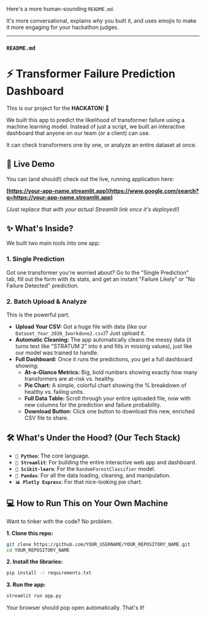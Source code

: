 Here's a more human-sounding `README.md`.

It's more conversational, explains *why* you built it, and uses emojis to make it more engaging for your hackathon judges.

-----

### `README.md`

# ⚡ Transformer Failure Prediction Dashboard

This is our project for the **HACKATON**\! 🚀

We built this app to predict the likelihood of transformer failure using a machine learning model. Instead of just a script, we built an interactive dashboard that anyone on our team (or a client) can use.

It can check transformers one by one, or analyze an entire dataset at once.

## 🔴 Live Demo

You can (and should\!) check out the live, running application here:

**[https://your-app-name.streamlit.app](https://www.google.com/search?q=https://your-app-name.streamlit.app)**

*(Just replace that with your actual Streamlit link once it's deployed\!)*

## ✨ What's Inside?

We built two main tools into one app:

### 1\. Single Prediction

Got one transformer you're worried about? Go to the "Single Prediction" tab, fill out the form with its stats, and get an instant "Failure Likely" or "No Failure Detected" prediction.

### 2\. Batch Upload & Analyze

This is the powerful part.

  * **Upload Your CSV:** Got a huge file with data (like our `Dataset_Year_2020_Iworkdone2.csv`)? Just upload it.
  * **Automatic Cleaning:** The app automatically cleans the messy data (it turns text like "STRATUM 2" into `0` and fills in missing values), just like our model was trained to handle.
  * **Full Dashboard:** Once it runs the predictions, you get a full dashboard showing:
      * **At-a-Glance Metrics:** Big, bold numbers showing exactly how many transformers are at-risk vs. healthy.
      * **Pie Chart:** A simple, colorful chart showing the % breakdown of healthy vs. failing units.
      * **Full Data Table:** Scroll through your entire uploaded file, now with new columns for the prediction and failure probability.
      * **Download Button:** Click one button to download this new, enriched CSV file to share.

## 🛠️ What's Under the Hood? (Our Tech Stack)

  * **`🐍 Python`**: The core language.
  * **`🎈 Streamlit`**: For building the entire interactive web app and dashboard.
  * **`🧠 Scikit-learn`**: For the `RandomForestClassifier` model.
  * **`🐼 Pandas`**: For all the data loading, cleaning, and manipulation.
  * **`📊 Plotly Express`**: For that nice-looking pie chart.

## 💻 How to Run This on Your Own Machine

Want to tinker with the code? No problem.

**1. Clone this repo:**

```bash
git clone https://github.com/YOUR_USERNAME/YOUR_REPOSITORY_NAME.git
cd YOUR_REPOSITORY_NAME
```

**2. Install the libraries:**

```bash
pip install -r requirements.txt
```

**3. Run the app:**

```bash
streamlit run app.py
```

Your browser should pop open automatically. That's it\!
